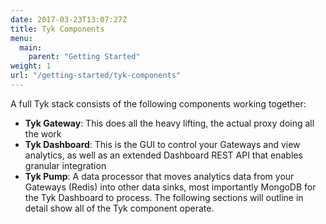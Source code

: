 ```yaml
---
date: 2017-03-23T13:07:27Z
title: Tyk Components
menu:
  main:
    parent: "Getting Started"
weight: 1
url: "/getting-started/tyk-components"
---
```


A full Tyk stack consists of the following components working together:

* **Tyk Gateway**: This does all the heavy lifting, the actual proxy doing all the work
* **Tyk Dashboard**: This is the GUI to control your Gateways and view analytics, as well as an extended Dashboard REST API that enables granular integration
* **Tyk Pump**: A data processor that moves analytics data from your Gateways (Redis) into other data sinks, most importantly MongoDB for the Tyk Dashboard to process.
The following sections will outline in detail show all of the Tyk component operate.
